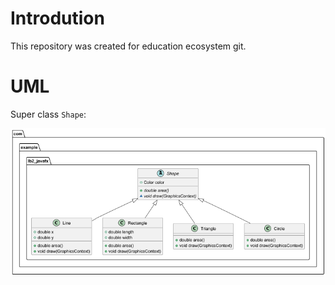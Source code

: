 # Introdution

This repository was created for education ecosystem git.

# UML

Super class `Shape`:

![SuperClass.png](resources/SuperClass.png)